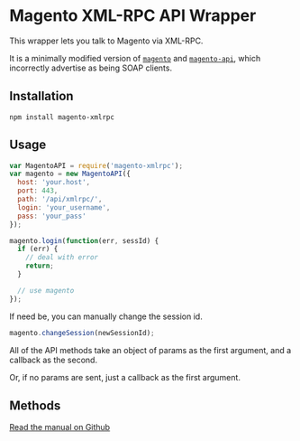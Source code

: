 # Magento XML-RPC API Wrapper

This wrapper lets you talk to Magento via XML-RPC.

It is a minimally modified version of [`magento`](https://www.npmjs.com/package/magento) and [`magento-api`](https://www.npmjs.com/package/magento-api), which incorrectly advertise as being SOAP clients.

## Installation

`npm install magento-xmlrpc`

## Usage

```js
var MagentoAPI = require('magento-xmlrpc');
var magento = new MagentoAPI({
  host: 'your.host',
  port: 443,
  path: '/api/xmlrpc/',
  login: 'your_username',
  pass: 'your_pass'
});

magento.login(function(err, sessId) {
  if (err) {
    // deal with error
    return;
  }

  // use magento
});
```

If need be, you can manually change the session id.

```js
magento.changeSession(newSessionId);
```

All of the API methods take an object of params as the first argument, and a callback as the second.

Or, if no params are sent, just a callback as the first argument.

## Methods
[Read the manual on Github](https://github.com/direktspeed/magento19-xmlrpc/blob/master/MANUAL.md)
